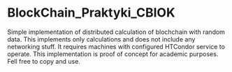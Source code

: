 # BlockChain_Praktyki_CBIOK
 Simple implementation of distributed calculation of blochchain with random data.
 This implements only calculations and does not include any networking stuff.
 It requires machines with configured HTCondor service to operate.
 This implementation is proof of concept for academic purposes.
 Fell free to copy and use.
